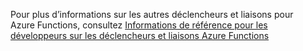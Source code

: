 Pour plus d’informations sur les autres déclencheurs et liaisons pour Azure Functions, consultez [Informations de référence pour les développeurs sur les déclencheurs et liaisons Azure Functions](../articles/azure-functions/functions-triggers-bindings.md)

<!---HONumber=AcomDC_0525_2016-->